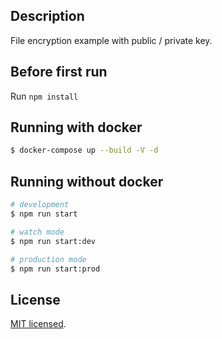## Description
File encryption example with public / private key.

## Before first run

Run `npm install`

## Running with docker

```bash
$ docker-compose up --build -V -d
```

## Running without docker

```bash
# development
$ npm run start

# watch mode
$ npm run start:dev

# production mode
$ npm run start:prod
```
## License

[MIT licensed](LICENSE).
